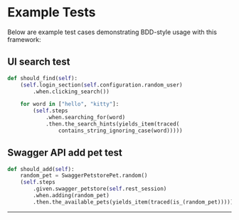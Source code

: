 # Example Tests

Below are example test cases demonstrating BDD-style usage with this framework:

## UI search test

```python
def should_find(self):
    (self.login_section(self.configuration.random_user)
        .when.clicking_search())

    for word in ["hello", "kitty"]:
        (self.steps
            .when.searching_for(word)
            .then.the_search_hints(yields_item(traced(
                contains_string_ignoring_case(word)))))
```

## Swagger API add pet test

```python
def should_add(self):
    random_pet = SwaggerPetstorePet.random()
    (self.steps
        .given.swagger_petstore(self.rest_session)
        .when.adding(random_pet)
        .then.the_available_pets(yields_item(traced(is_(random_pet)))))
```

---
